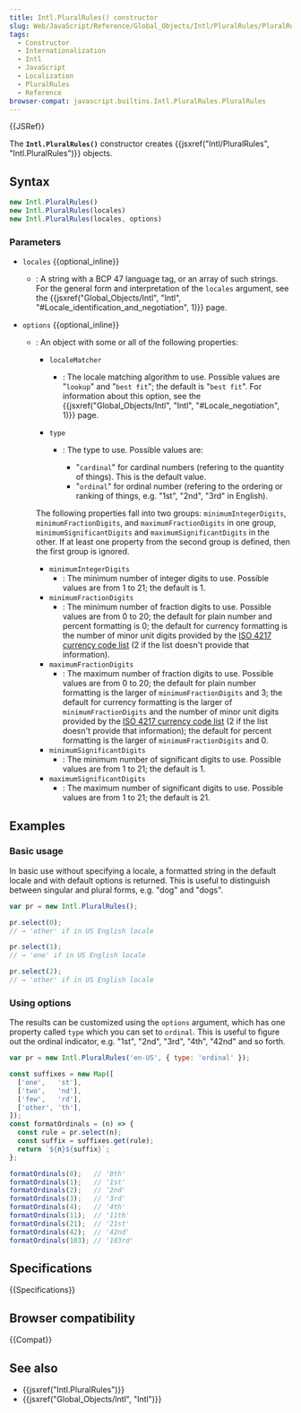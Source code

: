 ```yaml
---
title: Intl.PluralRules() constructor
slug: Web/JavaScript/Reference/Global_Objects/Intl/PluralRules/PluralRules
tags:
  - Constructor
  - Internationalization
  - Intl
  - JavaScript
  - Localization
  - PluralRules
  - Reference
browser-compat: javascript.builtins.Intl.PluralRules.PluralRules
---
```

{{JSRef}}

The **`Intl.PluralRules()`** constructor creates
{{jsxref("Intl/PluralRules", "Intl.PluralRules")}} objects.

## Syntax

```js
new Intl.PluralRules()
new Intl.PluralRules(locales)
new Intl.PluralRules(locales, options)
```

### Parameters

- `locales` {{optional_inline}}
  - : A string with a BCP 47 language tag, or an array of such strings. For the
    general form and interpretation of the `locales` argument, see the
    {{jsxref("Global_Objects/Intl", "Intl",
			"#Locale_identification_and_negotiation", 1)}}
    page.
- `options` {{optional_inline}}

  - : An object with some or all of the following properties:

    - `localeMatcher`
      - : The locale matching algorithm to use. Possible values are "`lookup`"
        and "`best fit`"; the default is "`best fit`". For information about
        this option, see the
        {{jsxref("Global_Objects/Intl", "Intl", "#Locale_negotiation", 1)}}
        page.
    - `type`

      - : The type to use. Possible values are:

        - "`cardinal`" for cardinal numbers (refering to the quantity of
          things). This is the default value.
        - "`ordinal`" for ordinal number (refering to the ordering or ranking of
          things, e.g. "1st", "2nd", "3rd" in English).

    The following properties fall into two groups: `minimumIntegerDigits`,
    `minimumFractionDigits`, and `maximumFractionDigits` in one group,
    `minimumSignificantDigits` and `maximumSignificantDigits` in the other. If
    at least one property from the second group is defined, then the first group
    is ignored.

    - `minimumIntegerDigits`
      - : The minimum number of integer digits to use. Possible values are from
        1 to 21; the default is 1.
    - `minimumFractionDigits`
      - : The minimum number of fraction digits to use. Possible values are from
        0 to 20; the default for plain number and percent formatting is 0; the
        default for currency formatting is the number of minor unit digits
        provided by the
        [ISO 4217 currency code list](https://www.currency-iso.org/en/home/tables/table-a1.html)
        (2 if the list doesn't provide that information).
    - `maximumFractionDigits`
      - : The maximum number of fraction digits to use. Possible values are from
        0 to 20; the default for plain number formatting is the larger of
        `minimumFractionDigits` and 3; the default for currency formatting is
        the larger of `minimumFractionDigits` and the number of minor unit
        digits provided by the
        [ISO 4217 currency code list](https://www.currency-iso.org/en/home/tables/table-a1.html)
        (2 if the list doesn't provide that information); the default for
        percent formatting is the larger of `minimumFractionDigits` and 0.
    - `minimumSignificantDigits`
      - : The minimum number of significant digits to use. Possible values are
        from 1 to 21; the default is 1.
    - `maximumSignificantDigits`
      - : The maximum number of significant digits to use. Possible values are
        from 1 to 21; the default is 21.

## Examples

### Basic usage

In basic use without specifying a locale, a formatted string in the default
locale and with default options is returned. This is useful to distinguish
between singular and plural forms, e.g. "dog" and "dogs".

```js
var pr = new Intl.PluralRules();

pr.select(0);
// → 'other' if in US English locale

pr.select(1);
// → 'one' if in US English locale

pr.select(2);
// → 'other' if in US English locale
```

### Using options

The results can be customized using the `options` argument, which has one
property called `type` which you can set to `ordinal`. This is useful to figure
out the ordinal indicator, e.g. "1st", "2nd", "3rd", "4th", "42nd" and so forth.

```js
var pr = new Intl.PluralRules('en-US', { type: 'ordinal' });

const suffixes = new Map([
  ['one',   'st'],
  ['two',   'nd'],
  ['few',   'rd'],
  ['other', 'th'],
]);
const formatOrdinals = (n) => {
  const rule = pr.select(n);
  const suffix = suffixes.get(rule);
  return `${n}${suffix}`;
};

formatOrdinals(0);   // '0th'
formatOrdinals(1);   // '1st'
formatOrdinals(2);   // '2nd'
formatOrdinals(3);   // '3rd'
formatOrdinals(4);   // '4th'
formatOrdinals(11);  // '11th'
formatOrdinals(21);  // '21st'
formatOrdinals(42);  // '42nd'
formatOrdinals(103); // '103rd'
```

## Specifications

{{Specifications}}

## Browser compatibility

{{Compat}}

## See also

- {{jsxref("Intl.PluralRules")}}
- {{jsxref("Global_Objects/Intl", "Intl")}}
